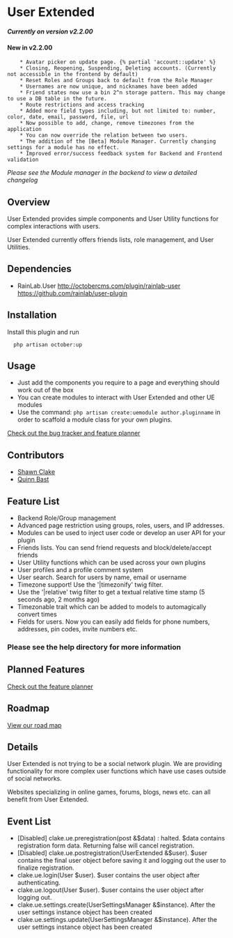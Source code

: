 # User Extended
***Currently on version v2.2.00***
#### New in v2.2.00
        * Avatar picker on update page. {% partial 'account::update' %}
        * Closing, Reopening, Suspending, Deleting accounts. (Currently not accessible in the frontend by default)
        * Reset Roles and Groups back to default from the Role Manager
        * Usernames are now unique, and nicknames have been added
        * Friend states now use a bin 2^n storage pattern. This may change to use a DB table in the future.
        * Route restrictions and access tracking
        * Added more field types including, but not limited to: number, color, date, email, password, file, url
        * Now possible to add, change, remove timezones from the application
        * You can now override the relation between two users.
        * The addition of the [Beta] Module Manager. Currently changing settings for a module has no effect.
        * Improved error/success feedback system for Backend and Frontend validation
*Please see the Module manager in the backend to view a detailed changelog*

## Overview
User Extended provides simple components and User Utility functions for complex interactions with users.

User Extended currently offers friends lists, role management, and User Utilities.

## Dependencies
* RainLab.User http://octobercms.com/plugin/rainlab-user https://github.com/rainlab/user-plugin

## Installation
Install this plugin and run
      
      php artisan october:up

## Usage
* Just add the components you require to a page and everything should work out of the box
* You can create modules to interact with User Extended and other UE modules
* Use the command: `php artisan create:uemodule author.pluginname` in order to scaffold a module class for your own plugins.

[Check out the bug tracker and feature planner](https://github.com/ShawnClake/UserExtended/issues)

## Contributors
* [Shawn Clake](http://shawnclake.com)
* [Quinn Bast](http://www2.cs.uregina.ca/~bast200q/)

## Feature List
* Backend Role/Group management
* Advanced page restriction using groups, roles, users, and IP addresses.
* Modules can be used to inject user code or develop an user API for your plugin
* Friends lists. You can send friend requests and block/delete/accept friends
* User Utility functions which can be used across your own plugins
* User profiles and a profile comment system
* User search. Search for users by name, email or username
* Timezone support! Use the '|timezonify' twig filter. 
* Use the '|relative' twig filter to get a textual relative time stamp (5 seconds ago, 2 months ago)
* Timezonable trait which can be added to models to automagically convert times
* Fields for users. Now you can easily add fields for phone numbers, addresses, pin codes, invite numbers etc.

### Please see the help directory for more information

## Planned Features
[Check out the feature planner](https://github.com/ShawnClake/UserExtended/issues)

## Roadmap
[View our road map](https://github.com/ShawnClake/UserExtended/projects)

## Details
User Extended is not trying to be a social network plugin. We are providing functionality for more complex user functions which have use cases outside of social networks.

Websites specializing in online games, forums, blogs, news etc. can all benefit from User Extended.

## Event List
* [Disabled] clake.ue.preregistration(post &$data) : halted. $data contains registration form data. Returning false will cancel registration.
* [Disabled] clake.ue.postregistration(UserExtended &$user). $user contains the final user object before saving it and logging out the user to finalize registration.
* clake.ue.login(User $user). $user contains the user object after authenticating.
* clake.ue.logout(User $user). $user contains the user object after logging out.
* clake.ue.settings.create(UserSettingsManager &$instance). After the user settings instance object has been created
* clake.ue.settings.update(UserSettingsManager &$instance). After the user settings instance object has been created

